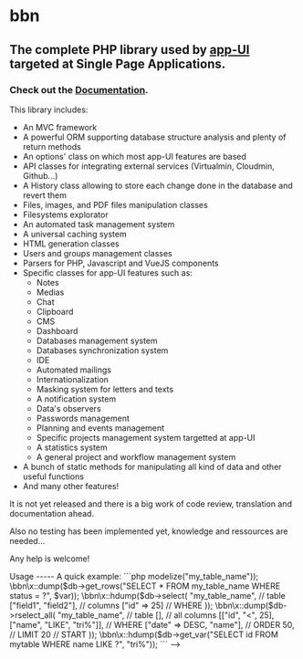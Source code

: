 bbn
===

<!--[![Join the chat at https://gitter.im/nabab/bbn](https://badges.gitter.im/nabab/bbn.svg)](https://gitter.im/nabab/bbn?utm_source=badge&utm_medium=badge&utm_campaign=pr-badge&utm_content=badge)-->

## The complete PHP library used by [app-UI](https://app-ui.com) targeted at Single Page Applications.

### Check out the [Documentation](https://bbn.io/php).

This library includes:

* An MVC framework
* A powerful ORM supporting database structure analysis and plenty of return methods
* An options' class on which most app-UI features are based
* API classes for integrating external services (Virtualmin, Cloudmin, Github...)
* A History class allowing to store each change done in the database and revert them
* Files, images, and PDF files manipulation classes
* Filesystems explorator
* An automated task management system
* A universal caching system
* HTML generation classes
* Users and groups management classes
* Parsers for PHP, Javascript and VueJS components
* Specific classes for app-UI features such as:
  * Notes
  * Medias
  * Chat
  * Clipboard
  * CMS
  * Dashboard
  * Databases management system
  * Databases synchronization system
  * IDE
  * Automated mailings
  * Internationalization
  * Masking system for letters and texts
  * A notification system
  * Data's observers
  * Passwords management
  * Planning and events management
  * Specific projects management system targetted at app-UI
  * A statistics system
  * A general project and workflow management system
* A bunch of static methods for manipulating all kind of data and other useful functions
* And many other features!

It is not yet released and there is a big work of code review, translation and documentation ahead.  

Also no testing has been implemented yet, knowledge and ressources are needed...

Any help is welcome!

<!-->
Usage
-----

A quick example:

```php
<?php
$db = new \bbn\db($cfg);

\bbn\x::hdump($db->modelize("my_table_name"));

\bbn\x::dump($db->get_rows("SELECT * FROM my_table_name WHERE status = ?", $var));

\bbn\x::hdump($db->select(
  "my_table_name", // table
  ["field1", "field2"], // columns
  ["id" => 25] // WHERE
));

\bbn\x::dump($db->rselect_all(
  "my_table_name", // table
  [], // all columns
  [["id", "<", 25], ["name", "LIKE", "tri%"]], // WHERE
  ["date" => DESC, "name"], // ORDER
  50, // LIMIT
  20 // START 
));

\bbn\x::hdump($db->get_var("SELECT id FROM mytable WHERE name LIKE ?", "tri%"));
```

-->